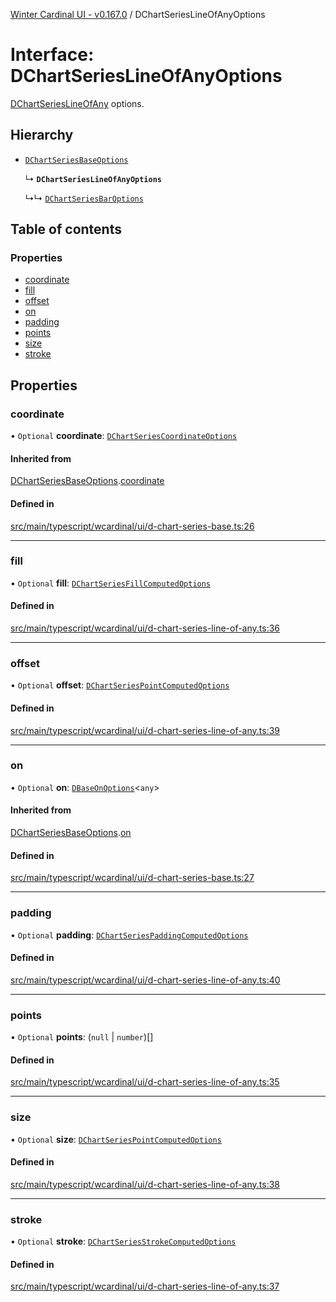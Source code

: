 [Winter Cardinal UI - v0.167.0](../index.md) / DChartSeriesLineOfAnyOptions

# Interface: DChartSeriesLineOfAnyOptions

[DChartSeriesLineOfAny](../classes/DChartSeriesLineOfAny.md) options.

## Hierarchy

- [`DChartSeriesBaseOptions`](DChartSeriesBaseOptions.md)

  ↳ **`DChartSeriesLineOfAnyOptions`**

  ↳↳ [`DChartSeriesBarOptions`](DChartSeriesBarOptions.md)

## Table of contents

### Properties

- [coordinate](DChartSeriesLineOfAnyOptions.md#coordinate)
- [fill](DChartSeriesLineOfAnyOptions.md#fill)
- [offset](DChartSeriesLineOfAnyOptions.md#offset)
- [on](DChartSeriesLineOfAnyOptions.md#on)
- [padding](DChartSeriesLineOfAnyOptions.md#padding)
- [points](DChartSeriesLineOfAnyOptions.md#points)
- [size](DChartSeriesLineOfAnyOptions.md#size)
- [stroke](DChartSeriesLineOfAnyOptions.md#stroke)

## Properties

### coordinate

• `Optional` **coordinate**: [`DChartSeriesCoordinateOptions`](DChartSeriesCoordinateOptions.md)

#### Inherited from

[DChartSeriesBaseOptions](DChartSeriesBaseOptions.md).[coordinate](DChartSeriesBaseOptions.md#coordinate)

#### Defined in

[src/main/typescript/wcardinal/ui/d-chart-series-base.ts:26](https://github.com/winter-cardinal/winter-cardinal-ui/blob/v0.167.0/src/main/typescript/wcardinal/ui/d-chart-series-base.ts#L26)

___

### fill

• `Optional` **fill**: [`DChartSeriesFillComputedOptions`](DChartSeriesFillComputedOptions.md)

#### Defined in

[src/main/typescript/wcardinal/ui/d-chart-series-line-of-any.ts:36](https://github.com/winter-cardinal/winter-cardinal-ui/blob/v0.167.0/src/main/typescript/wcardinal/ui/d-chart-series-line-of-any.ts#L36)

___

### offset

• `Optional` **offset**: [`DChartSeriesPointComputedOptions`](DChartSeriesPointComputedOptions.md)

#### Defined in

[src/main/typescript/wcardinal/ui/d-chart-series-line-of-any.ts:39](https://github.com/winter-cardinal/winter-cardinal-ui/blob/v0.167.0/src/main/typescript/wcardinal/ui/d-chart-series-line-of-any.ts#L39)

___

### on

• `Optional` **on**: [`DBaseOnOptions`](DBaseOnOptions.md)<`any`\>

#### Inherited from

[DChartSeriesBaseOptions](DChartSeriesBaseOptions.md).[on](DChartSeriesBaseOptions.md#on)

#### Defined in

[src/main/typescript/wcardinal/ui/d-chart-series-base.ts:27](https://github.com/winter-cardinal/winter-cardinal-ui/blob/v0.167.0/src/main/typescript/wcardinal/ui/d-chart-series-base.ts#L27)

___

### padding

• `Optional` **padding**: [`DChartSeriesPaddingComputedOptions`](DChartSeriesPaddingComputedOptions.md)

#### Defined in

[src/main/typescript/wcardinal/ui/d-chart-series-line-of-any.ts:40](https://github.com/winter-cardinal/winter-cardinal-ui/blob/v0.167.0/src/main/typescript/wcardinal/ui/d-chart-series-line-of-any.ts#L40)

___

### points

• `Optional` **points**: (``null`` \| `number`)[]

#### Defined in

[src/main/typescript/wcardinal/ui/d-chart-series-line-of-any.ts:35](https://github.com/winter-cardinal/winter-cardinal-ui/blob/v0.167.0/src/main/typescript/wcardinal/ui/d-chart-series-line-of-any.ts#L35)

___

### size

• `Optional` **size**: [`DChartSeriesPointComputedOptions`](DChartSeriesPointComputedOptions.md)

#### Defined in

[src/main/typescript/wcardinal/ui/d-chart-series-line-of-any.ts:38](https://github.com/winter-cardinal/winter-cardinal-ui/blob/v0.167.0/src/main/typescript/wcardinal/ui/d-chart-series-line-of-any.ts#L38)

___

### stroke

• `Optional` **stroke**: [`DChartSeriesStrokeComputedOptions`](DChartSeriesStrokeComputedOptions.md)

#### Defined in

[src/main/typescript/wcardinal/ui/d-chart-series-line-of-any.ts:37](https://github.com/winter-cardinal/winter-cardinal-ui/blob/v0.167.0/src/main/typescript/wcardinal/ui/d-chart-series-line-of-any.ts#L37)
